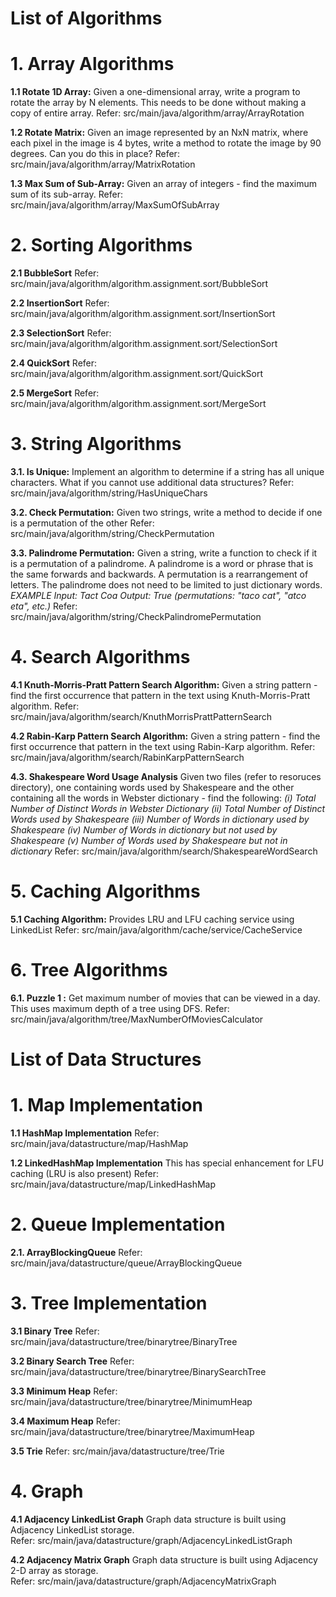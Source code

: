 # List of Algorithms

# 1. Array Algorithms

**1.1 Rotate 1D Array:** Given a one-dimensional array, write a program to rotate the array by N elements. This needs to be done without making a copy of entire array.
Refer: src/main/java/algorithm/array/ArrayRotation

**1.2 Rotate Matrix:** Given an image represented by an NxN matrix, where each pixel in the image is 4 bytes, write a method to rotate the image by 90 degrees. Can you do this in place?
Refer: src/main/java/algorithm/array/MatrixRotation

**1.3 Max Sum of Sub-Array:** Given an array of integers - find the maximum sum of its sub-array.
Refer: src/main/java/algorithm/array/MaxSumOfSubArray


# 2. Sorting Algorithms
 
**2.1 BubbleSort**
Refer: src/main/java/algorithm/algorithm.assignment.sort/BubbleSort
 
**2.2 InsertionSort**
Refer: src/main/java/algorithm/algorithm.assignment.sort/InsertionSort
 
**2.3 SelectionSort**
Refer: src/main/java/algorithm/algorithm.assignment.sort/SelectionSort
 
**2.4 QuickSort**
Refer: src/main/java/algorithm/algorithm.assignment.sort/QuickSort
 
**2.5 MergeSort**
Refer: src/main/java/algorithm/algorithm.assignment.sort/MergeSort


# 3. String Algorithms

**3.1. Is Unique:** Implement an algorithm to determine if a string has all unique characters. What if you cannot use additional data structures?
Refer: src/main/java/algorithm/string/HasUniqueChars

**3.2. Check Permutation:** Given two strings, write a method to decide if one is a permutation of the other
Refer: src/main/java/algorithm/string/CheckPermutation

**3.3. Palindrome Permutation:** Given a string, write a function to check if it is a permutation of a palindrome. A palindrome is a word or phrase that is the same forwards and backwards. A permutation
is a rearrangement of letters. The palindrome does not need to be limited to just dictionary words.
_EXAMPLE
Input: Tact Coa
Output: True (permutations: "taco cat", "atco eta", etc.)_
Refer: src/main/java/algorithm/string/CheckPalindromePermutation


# 4. Search Algorithms

**4.1 Knuth-Morris-Pratt Pattern Search Algorithm:** Given a string pattern - find the first occurrence that pattern in the text using Knuth-Morris-Pratt algorithm.
Refer: src/main/java/algorithm/search/KnuthMorrisPrattPatternSearch 

**4.2 Rabin-Karp Pattern Search Algorithm:** Given a string pattern - find the first occurrence that pattern in the text using Rabin-Karp algorithm.
Refer: src/main/java/algorithm/search/RabinKarpPatternSearch

**4.3. Shakespeare Word Usage Analysis** Given two files (refer to resoruces directory), one containing words used by Shakespeare and the other containing all the words in Webster dictionary - find the following:
 _(i) Total Number of Distinct Words in Webster Dictionary
 (ii) Total Number of Distinct Words used by Shakespeare
 (iii) Number of Words in dictionary used by Shakespeare
 (iv) Number of Words in dictionary but not used by Shakespeare
 (v) Number of Words used by Shakespeare but not in dictionary_
 Refer: src/main/java/algorithm/search/ShakespeareWordSearch


# 5. Caching Algorithms

**5.1 Caching Algorithm:** Provides LRU and LFU caching service using LinkedList 
Refer: src/main/java/algorithm/cache/service/CacheService


# 6. Tree Algorithms 

**6.1. Puzzle 1 :** Get maximum number of movies that can be viewed in a day. This uses maximum depth of a tree using DFS. 
Refer: src/main/java/algorithm/tree/MaxNumberOfMoviesCalculator
 
 
# List of Data Structures
 
# 1. Map Implementation 
 
**1.1 HashMap Implementation**
Refer: src/main/java/datastructure/map/HashMap
 
**1.2 LinkedHashMap Implementation**
This has special enhancement for LFU caching (LRU is also present)
Refer: src/main/java/datastructure/map/LinkedHashMap


# 2. Queue Implementation

**2.1. ArrayBlockingQueue** Refer: src/main/java/datastructure/queue/ArrayBlockingQueue


# 3. Tree Implementation

**3.1 Binary Tree** Refer: src/main/java/datastructure/tree/binarytree/BinaryTree

**3.2 Binary Search Tree** Refer: src/main/java/datastructure/tree/binarytree/BinarySearchTree

**3.3 Minimum Heap** Refer: src/main/java/datastructure/tree/binarytree/MinimumHeap

**3.4 Maximum Heap** Refer: src/main/java/datastructure/tree/binarytree/MaximumHeap

**3.5 Trie** Refer: src/main/java/datastructure/tree/Trie


# 4. Graph

**4.1 Adjacency LinkedList Graph**
Graph data structure is built using Adjacency LinkedList storage.   
Refer: src/main/java/datastructure/graph/AdjacencyLinkedListGraph

**4.2 Adjacency Matrix Graph**
Graph data structure is built using Adjacency 2-D array as storage.   
Refer: src/main/java/datastructure/graph/AdjacencyMatrixGraph
